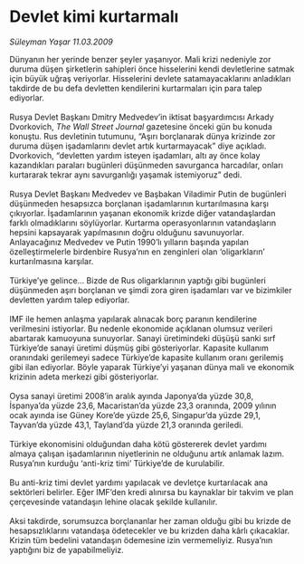# Devlet kimi kurtarmalı

*Süleyman Yaşar 11.03.2009*

<div class="taraf_structure_2col_1zq">
<div class="margen_n">



 <p>Dünyanın her yerinde benzer şeyler yaşanıyor. Mali krizi nedeniyle zor duruma düşen şirketlerin sahipleri önce hisselerini kendi devletlerine satmak için büyük uğraş veriyorlar. Hisselerini devlete satamayacaklarını anladıkları takdirde de bu defa devletten kendilerini kurtarmaları için para talep ediyorlar. <br/><br/>Rusya Devlet Başkanı Dmitry Medvedev’in iktisat başyardımcısı Arkady Dvorkovich, <i>The Wall Street Journal</i> gazetesine önceki gün bu konuda konuştu. Rus devletinin tutumunu, “Aşırı borçlanarak dünya krizinde zor duruma düşen işadamlarını devlet artık kurtarmayacak” diye açıkladı. Dvorkovich, “devletten yardım isteyen işadamları, altı ay önce kolay kazandıkları paraları bugünleri düşünmeden savurganca harcadılar, onları kurtararak tekrar aynı savurganlığı yaşamak istemiyoruz” dedi. <br/><br/>Rusya Devlet Başkanı Medvedev ve Başbakan Viladimir Putin de bugünleri düşünmeden hesapsızca borçlanan işadamlarının kurtarılmasına karşı çıkıyorlar. İşadamlarının yaşanan ekonomik krizde diğer vatandaşlardan farklı olmadıklarını söylüyorlar. Kurtarma operasyonlarının vatandaşların hepsini kapsayarak yapılmasının doğru olduğunu savunuyorlar. Anlayacağınız Medvedev ve Putin 1990’lı yılların başında yapılan özelleştirmelerle birdenbire Rusya’nın en zenginleri olan ‘oligarkların’ kurtarılmasına karşılar. <br/><br/>Türkiye’ye gelince... Bizde de Rus oligarklarının yaptığı gibi bugünleri düşünmeden aşırı borçlanan ve şimdi zora giren işadamları var ve bizimkiler devletten yardım talep ediyorlar. <br/><br/>IMF ile hemen anlaşma yapılarak alınacak borç paranın kendilerine verilmesini istiyorlar. Bu nedenle ekonomide açıklanan olumsuz verileri abartarak kamuoyuna sunuyorlar. Sanayi üretimindeki düşüşü sanki sırf Türkiye’de sanayi üretimi düşmüş gibi gösteriyorlar. Kapasite kullanım oranındaki gerilemeyi sadece Türkiye’de kapasite kullanım oranı gerilemiş gibi ilan ediyorlar. Böyle yaparak Türkiye’yi yaşanan dünya mali ve ekonomik krizinin adeta merkezi gibi gösteriyorlar. <br/><br/>Oysa sanayi üretimi 2008’in aralık ayında Japonya’da yüzde 30,8, İspanya’da yüzde 23,6, Macaristan’da yüzde 23,3 oranında, 2009 yılının ocak ayında ise Güney Kore’de yüzde 25,6, Singapur’da yüzde 29,1, Tayvan’da yüzde 43,1, Tayland’da yüzde 21,3 oranında geriledi. <br/><br/>Türkiye ekonomisini olduğundan daha kötü göstererek devlet yardımı almaya çalışan işadamlarının niyetlerinin ne olduğunu artık anlamak lazım. Rusya’nın kurduğu ‘anti-kriz timi’ Türkiye’de de kurulabilir. <br/><br/>Bu anti-kriz timi devlet yardımı yapılacak ve devletçe kurtarılacak ana sektörleri belirler. Eğer IMF’den kredi alınırsa bu kaynaklar bir takvim ve plan çerçevesinde vatandaşın lehine olacak şekilde kullanılır. <br/><br/>Aksi takdirde, sorumsuzca borçlananlar her zaman olduğu gibi bu krizde de hesapsızlıklarını vatandaşa ödetecekler ve bu krizden daha kârlı çıkacaklar. Krizin tüm bedelini vatandaşın ödemesine izin vermemeliyiz. Rusya’nın yaptığını biz de yapabilmeliyiz.</p>

<br/>


<div id="taraf_not">
</div>

</div>


</div>
